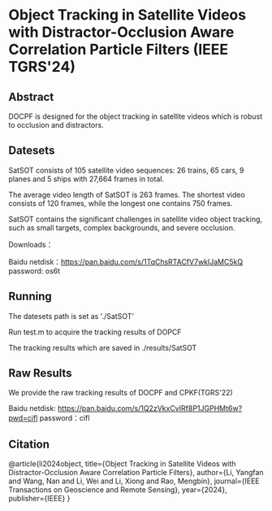 # Object Tracking in Satellite Videos with Distractor-Occlusion Aware Correlation Particle Filters (IEEE TGRS'24)

## Abstract
DOCPF is designed for the object tracking in satellite videos which is robust to occlusion and distractors.

## Datesets
SatSOT consists of 105 satellite video sequences: 26 trains, 65 cars, 9 planes and 5 ships with 27,664 frames in total.

The average video length of SatSOT is 263 frames. The shortest video consists of 120 frames, while the longest one contains 750 frames.

SatSOT contains the significant challenges in satellite video object tracking, such as small targets, complex backgrounds, and severe occlusion.

Downloads：

Baidu netdisk：https://pan.baidu.com/s/1TqChsRTACfV7wklJaMC5kQ password: os6t


## Running
The datesets path is set as './SatSOT'

Run test.m to acquire the tracking results of DOPCF

The tracking results which are saved in ./results/SatSOT

## Raw Results
We provide the raw tracking results of DOCPF and CPKF(TGRS'22)

Baidu netdisk: https://pan.baidu.com/s/1Q2zVkxCvIRf8P1JGPHMt6w?pwd=cifl password：cifl 


## Citation
@article{li2024object,
  title={Object Tracking in Satellite Videos with Distractor-Occlusion Aware Correlation Particle Filters},
  author={Li, Yangfan and Wang, Nan and Li, Wei and Li, Xiong and Rao, Mengbin},
  journal={IEEE Transactions on Geoscience and Remote Sensing},
  year={2024},
  publisher={IEEE}
}

